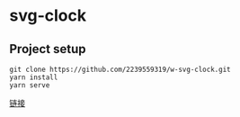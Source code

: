# svg-clock

## Project setup
```shell
git clone https://github.com/2239559319/w-svg-clock.git
yarn install
yarn serve
```

[链接](https://2239559319.github.io/svg-clock/)
